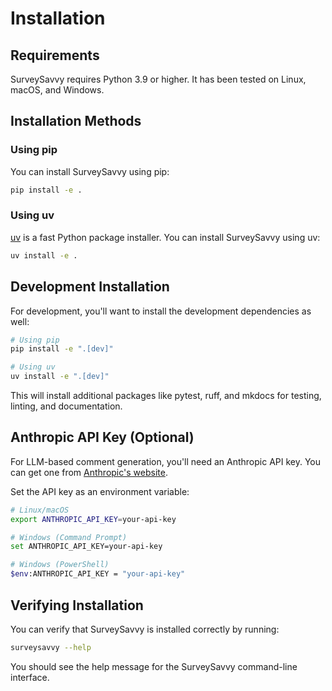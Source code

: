 # Installation

## Requirements

SurveySavvy requires Python 3.9 or higher. It has been tested on Linux, macOS, and Windows.

## Installation Methods

### Using pip

You can install SurveySavvy using pip:

```bash
pip install -e .
```

### Using uv

[uv](https://github.com/astral-sh/uv) is a fast Python package installer. You can install SurveySavvy using uv:

```bash
uv install -e .
```

## Development Installation

For development, you'll want to install the development dependencies as well:

```bash
# Using pip
pip install -e ".[dev]"

# Using uv
uv install -e ".[dev]"
```

This will install additional packages like pytest, ruff, and mkdocs for testing, linting, and documentation.

## Anthropic API Key (Optional)

For LLM-based comment generation, you'll need an Anthropic API key. You can get one from [Anthropic's website](https://www.anthropic.com/).

Set the API key as an environment variable:

```bash
# Linux/macOS
export ANTHROPIC_API_KEY=your-api-key

# Windows (Command Prompt)
set ANTHROPIC_API_KEY=your-api-key

# Windows (PowerShell)
$env:ANTHROPIC_API_KEY = "your-api-key"
```

## Verifying Installation

You can verify that SurveySavvy is installed correctly by running:

```bash
surveysavvy --help
```

You should see the help message for the SurveySavvy command-line interface.